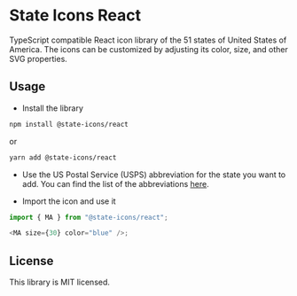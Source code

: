 # State Icons React

TypeScript compatible React icon library of the 51 states of United States of America. The icons can be customized by adjusting its color, size, and other SVG properties.

## Usage

- Install the library

```sh
npm install @state-icons/react
```

or

```sh
yarn add @state-icons/react
```

- Use the US Postal Service (USPS) abbreviation for the state you want to add. You can find the list of the abbreviations [here](https://www.bls.gov/respondents/mwr/electronic-data-interchange/appendix-d-usps-state-abbreviations-and-fips-codes.htm).

- Import the icon and use it

```js
import { MA } from "@state-icons/react";

<MA size={30} color="blue" />;
```

## License

This library is MIT licensed.
